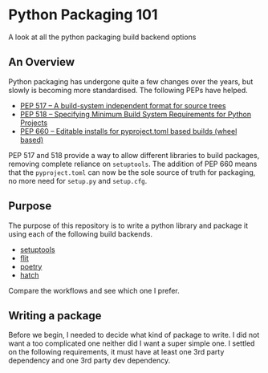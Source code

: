 # Python Packaging 101
A look at all the python packaging build backend options

## An Overview
Python packaging has undergone quite a few changes over the years, but slowly is becoming more standardised.
The following PEPs have helped.

- [PEP 517 – A build-system independent format for source trees](https://peps.python.org/pep-0517/)
- [PEP 518 – Specifying Minimum Build System Requirements for Python Projects](https://peps.python.org/pep-0518/)
- [PEP 660 – Editable installs for pyproject.toml based builds (wheel based)](https://peps.python.org/pep-0660/)

PEP 517 and 518 provide a way to allow different libraries to build packages, removing complete reliance on `setuptools`.
The addition of PEP 660 means that the `pyproject.toml` can now be the sole source of truth for packaging, no more need for `setup.py` and `setup.cfg`.

## Purpose
The purpose of this repository is to write a python library and package it using each of the following build backends.
-  [setuptools](https://setuptools.pypa.io/en/latest/)
-  [flit](https://flit.pypa.io/en/latest/index.html)
-  [poetry](https://python-poetry.org/docs/)
-  [hatch](https://hatch.pypa.io/latest/)

Compare the workflows and see which one I prefer.

## Writing a package
Before we begin, I needed to decide what kind of package to write. I did not want a too complicated one neither did I want a super simple one.
I settled on the following requirements, it must have at least one 3rd party dependency and one 3rd party dev dependency.
